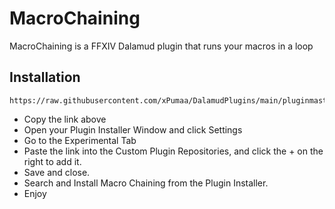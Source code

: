 # MacroChaining
MacroChaining is a FFXIV Dalamud plugin that runs your macros in a loop

## Installation
```
https://raw.githubusercontent.com/xPumaa/DalamudPlugins/main/pluginmaster.json
```
* Copy the link above
* Open your Plugin Installer Window and click Settings
* Go to the Experimental Tab
* Paste the link into the Custom Plugin Repositories, and click the + on the right to add it.
* Save and close.
* Search and Install Macro Chaining from the Plugin Installer.
* Enjoy
